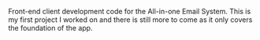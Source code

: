 Front-end client development code for the All-in-one Email System.
This is my first project I worked on and there is still more to come as it only covers the foundation of the app.
